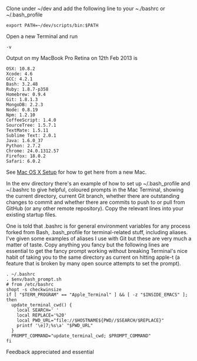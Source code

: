 Clone under ~/dev and add the following line to your ~./bashrc or ~/.bash_profile

    export PATH=~/dev/scripts/bin:$PATH
    
Open a new Terminal and run

    -v
    
Output on my MacBook Pro Retina on 12th Feb 2013 is

    OSX: 10.8.2
    Xcode: 4.6
    GCC: 4.2.1
    Bash: 3.2.48
    Ruby: 1.8.7-p358
    Homebrew: 0.9.4
    Git: 1.8.1.3
    MongoDB: 2.2.3
    Node: 0.8.19
    Npm: 1.2.10
    CoffeeScript: 1.4.0
    SourceTree: 1.5.7.1
    TextMate: 1.5.11
    Sublime Text: 2.0.1
    Java: 1.6.0_37
    Python: 2.7.2
    Chrome: 24.0.1312.57
    Firefox: 18.0.2
    Safari: 6.0.2

See [Mac OS X Setup](https://github.com/Bizzby/bizzby/wiki/Mac-OS-X-Setup) for how to get here from a new Mac.

In the env directory there's an example of how to set up ~/.bash_profile and ~/.bashrc to give helpful, coloured prompts in the Mac Terminal, showing the current directory, current Git branch, whether there are outstanding changes to commit and whether there are commits to push to or pull from GitHub (or any other remote repository). Copy the relevant lines into your existing startup files. 

One is told that .bashrc is for general environment variables for any process forked from Bash, .bash_profile for terminal-related stuff, including aliases. I've given some examples of aliases I use with Git but these are very much a matter of taste. Copy anything you fancy but the following lines are essential to get the fancy prompt working without breaking Terminal's nice habit of taking you to the same directory as current on hitting apple-t (a feature that is broken by many open source attempts to set the prompt).

    . ~/.bashrc
    . $env/bash_prompt.sh
    # from /etc/bashrc
    shopt -s checkwinsize
    if [ "$TERM_PROGRAM" == "Apple_Terminal" ] && [ -z "$INSIDE_EMACS" ]; then
      update_terminal_cwd() {
        local SEARCH=' '
        local REPLACE='%20'
        local PWD_URL="file://$HOSTNAME${PWD//$SEARCH/$REPLACE}"
        printf '\e]7;%s\a' "$PWD_URL"
      }
      PROMPT_COMMAND="update_terminal_cwd; $PROMPT_COMMAND"
    fi

Feedback appreciated and essential